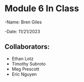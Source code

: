 # Module 6 In Class

-Name: Bren Giles

-Date: 11/21/2023

## Collaborators: ##
- Ethan Lotz
- Timothy Subroto
- Meg Prescott
- Eric Nguyen
